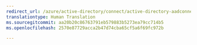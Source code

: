 ```yaml
---
redirect_url: /azure/active-directory/connect/active-directory-aadconnect-troubleshoot-connectivity
translationtype: Human Translation
ms.sourcegitcommit: aa20b20c86763791eb579883b5273ea79cc714b5
ms.openlocfilehash: 2570e87729acca2b47d74cba65cf5a6f69fc972b

---
```




<!--HONumber=Feb17_HO2-->


